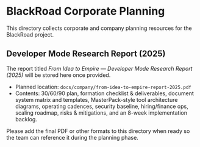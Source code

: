 # BlackRoad Corporate Planning

This directory collects corporate and company planning resources for the BlackRoad project.

## Developer Mode Research Report (2025)

The report titled *From Idea to Empire — Developer Mode Research Report (2025)* will be stored here once provided.

- Planned location: `docs/company/from-idea-to-empire-report-2025.pdf`
- Contents: 30/60/90 plan, formation checklist & deliverables, document system matrix and templates, MasterPack-style tool architecture diagrams, operating cadences, security baseline, hiring/finance ops, scaling roadmap, risks & mitigations, and an 8-week implementation backlog.

Please add the final PDF or other formats to this directory when ready so the team can reference it during the planning phase.
